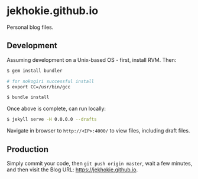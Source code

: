 # jekhokie.github.io

Personal blog files.

## Development

Assuming development on a Unix-based OS - first, install RVM. Then:

```bash
$ gem install bundler

# for nokogiri successful install
$ export CC=/usr/bin/gcc

$ bundle install
```

Once above is complete, can run locally:

```bash
$ jekyll serve -H 0.0.0.0 --drafts
```

Navigate in browser to `http://<IP>:4000/` to view files, including draft files.

## Production

Simply commit your code, then `git push origin master`, wait a few minutes, and then
visit the Blog URL: https://jekhokie.github.io.
